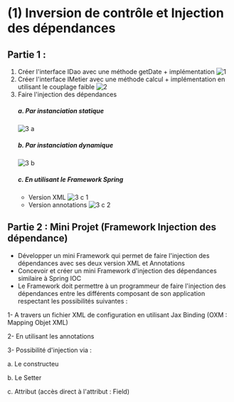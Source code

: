 # (1) Inversion de contrôle et Injection des dépendances

## Partie 1 :
1. Créer l'interface IDao avec une méthode getDate + implémentation
![1](https://user-images.githubusercontent.com/92756846/220727785-a1d68111-bedd-4562-83c9-4796f00f0983.jpg)
2. Créer l'interface IMetier avec une méthode calcul + implémentation en utilisant le couplage faible
![2](https://user-images.githubusercontent.com/92756846/220727850-2ea160fe-828f-457a-8dff-5fd5c5ec8e01.jpg)
3. Faire l'injection des dépendances          
   ##### a. Par instanciation statique 
      ![3 a](https://user-images.githubusercontent.com/92756846/220727897-a1a9dd29-c145-4c98-9b9c-e28cd9d80467.jpg)
   ##### b. Par instanciation dynamique   
      ![3 b](https://user-images.githubusercontent.com/92756846/220727938-eb3e9f17-0408-43f3-8a91-44523abb682c.jpg)
   ##### c. En utilisant le Framework Spring
      - Version XML
      ![3 c 1](https://user-images.githubusercontent.com/92756846/220727996-553f2d20-5eba-4440-9062-928eef05e893.jpg)
      - Version annotations
      ![3 c 2](https://user-images.githubusercontent.com/92756846/220728029-cf7102ac-03e9-4cb0-a5a5-820505c61ed1.jpg)
              
## Partie 2 : Mini Projet (Framework Injection des dépendance)
- Développer un mini Framework qui permet de faire l'injection des dépendances avec ses deux version XML et Annotations
- Concevoir et créer un mini Framework d'injection des dépendances similaire à Spring IOC
- Le Framework doit permettre à un programmeur de faire l'injection des dépendances entre les différents composant de son application respectant les possibilités suivantes : 

1- A travers un fichier XML de configuration en utilisant Jax Binding (OXM : Mapping Objet XML)

2- En utilisant les annotations   

3- Possibilité d'injection via :
   
   a. Le constructeu      
 
   b. Le Setter
   
   c. Attribut (accès direct à l'attribut : Field)
